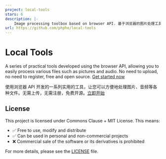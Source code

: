 ```yaml
---
project: local-tools
stars: 6
description: |-
    Image processing toolbox based on browser API. 基于浏览器的图片处理工具箱。
url: https://github.com/phphe/local-tools
---
```


# Local Tools

A series of practical tools developed using the browser API, allowing you to easily process various files such as pictures and audio. No need to upload, no need to register, free and open source. [Get started now](https://local-tools.phphe.com)

使用浏览器 API 开发的一系列实用的工具，让您可以方便地处理图片、音频等各种文件。无需上传，无需注册，免费开源。[立即开始](https://local-tools.phphe.com/zh)

## License

This project is licensed under Commons Clause + MIT License. This means:

- ✅ Free to use, modify and distribute
- ✅ Can be used in personal and non-commercial projects
- ❌ Commercial sale of the software or its derivatives is prohibited

For more details, please see the [LICENSE](./LICENSE) file.

